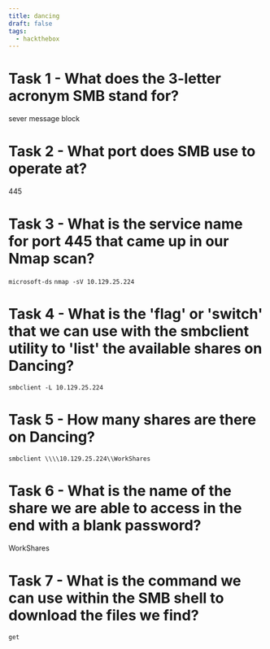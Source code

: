 ```yaml
---
title: dancing
draft: false
tags:
  - hackthebox
---
```


# Task 1 - What does the 3-letter acronym SMB stand for? 
sever message block

# Task 2 - What port does SMB use to operate at? 
445

# Task 3 - What is the service name for port 445 that came up in our Nmap scan?
`microsoft-ds`
`nmap -sV 10.129.25.224`

# Task 4 - What is the 'flag' or 'switch' that we can use with the smbclient utility to 'list' the available shares on Dancing? 
`smbclient -L 10.129.25.224`

# Task 5 - How many shares are there on Dancing? 
`smbclient \\\\10.129.25.224\\WorkShares`

# Task 6 - What is the name of the share we are able to access in the end with a blank password? 
WorkShares 

# Task 7 - What is the command we can use within the SMB shell to download the files we find?
`get`

